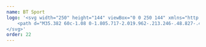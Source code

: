 ```yaml
---
name: BT Sport
logo: '<svg width="250" height="144" viewBox="0 0 250 144" xmlns="http://www.w3.org/2000/svg">
    <path d="M35.382 60c-1.08 0-1.805.717-2.019.962-.213.246-.48.827-.48.827s-.364-1.002-1.37-1.002c-.215 0-.357.004-.017.501.118.171.313.858.313 1.376v14.974c0 .285-.095.96-.28 1.16l-.41.438 2.38 1.837 2.236-2.036-1.034-.7v-8.651l1.034-.907 1.634 1.296V80.62c0 .835-.531 2.192-1.161 2.918-.17.2-.193.093-.185.461.76.032 2.211-.91 2.788-1.44.578-.529 1.419-1.639 1.419-4.007v-7.944c0-1.618.976-1.08.104-1.79l-3.165-2.393-2.468 2.33v-6.767c0-1.005.527-1.609.681-1.988zm101.641.056c-.883.296-1.544.98-2.003 1.78-.464-.591-.909-.955-1.562-1.065.209.26.546 1.156.553 1.368v14.783c.011.77.073 1.75-.457 2.179l2.388 1.781 1.85-1.646c.15-.129.139-.172.064-.247-.402-.165-.804-.495-1.209-.795V61.956c.088-.802.172-1.21.408-1.63.126-.223.12-.27-.032-.27zm86.65.047c-.883.297-1.544.981-2.003 1.782-.463-.593-.908-.956-1.562-1.066.209.26.547 1.156.553 1.368V76.97c.011.769.074 1.749-.457 2.178l2.396 1.782 1.843-1.646c.149-.13.139-.173.064-.247-.403-.166-.805-.495-1.21-.795V62.004c.089-.803.172-1.21.409-1.63.125-.224.12-.27-.033-.27zm-62.157.112v3.467l2.636 2.703c.114.144.05.204-.096.31l-3.493 2.299-.04 8.826c.001.24-.251.549-.417.7l4.094 2.33 4.671-2.584c.309-.16.302-.213.184-.366-.117-.153-.252-.268-.272-.453v-9.598l-7.267-7.634zm65.298.024v3.467l2.636 2.703c.114.144.05.204-.096.31l-3.493 2.299-.04 8.826c.001.24-.243.549-.409.7l4.086 2.322 4.671-2.576c.309-.16.302-.213.185-.366-.118-.153-.253-.276-.273-.461v-9.59l-7.267-7.634zm-113.426.27l-.697.716c.571-.065 1.24.123 1.458.437.218.315.206.823-.104 1.225-.311.402-.941.494-1.707.397-2.766-.7-5.235-2.37-8.132-2.552-.822.014-1.592.175-2.292.628-.862.617-1.386 1.38-1.33 2.72.056 1.339 1.247 2.13 2.46 2.29 1.213.16 2.119.106 2.989-.334.121-.053.284-.474.216-.541-.932.471-1.761.576-2.732.453-.982-.124-1.61-.413-1.883-.986-.332-.696.026-1.375.849-1.598.85-.116 1.667-.018 2.484.246 1.665.537 3.188 1.413 4.863 1.925 1.14.278 2.398.273 3.453-.27.751-.487 1.257-1.1 1.459-1.71.101-.306.125-.514.184-.652.139.622-.041 1.33-.409 1.94-.612.92-1.323 1.777-2.179 2.489a27.052 27.052 0 01-3.301 2.401c-.169.111-.199.142-.873-.111-.674-.253-2.171-.78-3.718-.342-1.547.438-2.301 1.254-3.108 2.648-.314.48-.271.626.104.342 1.291-.946 2.925-.946 4.51-.644.095.06.016.15-.352.397-1.89 1.281-3.852 2.58-5.208 4.446-.763 1.098-.998 2.34-.665 3.292.334.954 1.061 1.425 2.027 1.407l.849-.898c-.841.125-2.087-.024-1.842-1.153.452-.885 1.247-.943 2.187-.851 2.443.579 4.492 2.233 6.962 2.688 1.012.167 2.099.13 3.045-.279 1.157-.626 1.768-1.4 1.731-2.982-.037-1.58-1.562-2.212-2.893-2.314-1.332-.101-2.176.01-2.78.477-.059.121-.137.397-.12.414.635-.252 1.264-.52 1.971-.493 1.072-.008 2.237.223 2.908 1.129.532 1.601-1.349 1.84-2.427 1.59-2.418-.788-4.542-2.453-7.163-2.536-2.175.112-3.406 1.383-3.974 3.014-.117-1.068 1.025-2.48 1.762-3.324 1.152-1.06 2.375-2.043 3.702-2.879 1.169-.77 1.165-.769 1.362-.748 1.693.614 3.178.777 4.511.31 1.335-.467 2.038-2.06 2.371-2.854-.57.267-1.31.615-1.778.707-.473.094-1.493.145-2.163-.015-.205-.11-.227-.168-.089-.239 1.367-.831 2.884-2.088 4.038-3.189 1.121-1.36 1.937-2.938 1.627-4.341-.31-1.404-1.137-1.847-2.163-1.893zm68.815.159c-.637.247-.906.646-1.73.676-.825.03-2.11-.711-3.325-.573-1.21.14-2.277 1.25-2.508 2.052.507-.11.431-.44 1.386-.445.955-.006 2.6.798 3.677.548 1.076-.25 2.19-1.486 2.5-2.258zm5.272.056c-1.317.01-2.162.513-3.069 1.16-.968.692-1.836 1.478-2.091 2.68-.047.2-.073 1.482-.096 5.527-.023 4.045-.041 5.315-.088 5.48-.201.714-.436 1.425-.961 1.98-.092.095-.197.158-.273.158-.768.175-1.509.432-2.171.867-.879.527-2.157 1.605-2.091 2.41.645-.438 2.028-1.092 3.437-1.114 1.752.019 3.12.034 4.671 1.074l2.796-2.696-.208-.199-1.074.875v-9.503l1.33-.954c.109-.062.104-.084.241-.008l1.882 1.328v8.97c-.032 1.145-.176 2.11-.793 3.077h1.755c1.067-1.038 1.652-2.126 1.642-3.761v-8.143c-.01-.842.469-1.35.465-1.384-.004-.035-.102-.086-.2-.143l-3.021-1.781-3.301 2.394v-7.332c.526-.016.981.203 1.362.509.374.3.992.842 1.45 1.622.045.114.171.086.297-.032l2.548-2.385-.209-.207-.592.493c-.272.226-.362.13-.714-.12-.354-.25-1.177-.775-2.652-.834-.092-.004-.184-.01-.272-.008zm-123.145.063l-4.375 2.84c-.419.273-.837.595-1.057.81-.359.35-.772.945-.834 1.201-.169.475-.2.981-.176 1.487.012.274.007.539-.008.596-.036.142-.179.185-.352.096-.876-.15-1.657-.098-2.252.612-.405.508-.61 1.077-.673 1.726-.088.536.032.642.353.302.582-.618 1.828-.811 2.724-.421.203.088.182.012.192.946.006.513-.005.623-.072.684-.061.055-.102.055-.176.016-.888-.19-1.73-.217-2.34.58-.341.56-.626 1.138-.689 1.797-.093.52.023.609.345.263.205-.222.63-.454 1.025-.557.669-.1 1.36-.138 1.907.318.044.971-.006 2.002-.617 2.8-.324.347-.016.335.697-.025.753-.379 1.249-.7 1.69-1.097.457-.502.83-1.072.954-1.742.046-.103.062-1.253.08-5.017.026-5.13.014-4.948.225-5.368.093-.185.746-.614.905-.724v7.07c.004 4.557-.032 7.14-.064 7.324-.078.451-.209.772-.44 1.057-.474.475-.98.619-1.651.493a3.2 3.2 0 01-1.178-.413c-.805-.492-1.818-.876-2.756-.62-.935.254-2.164 1.199-2.211 3.252.72-.681 1.473-1.19 2.42-1.137.953.052 1.9 1.276 3.58 1.137 1.69-.14 2.226-1.092 2.484-2.473.15-.661.18-1.361.169-2.06v-3.626a4.439 4.439 0 012.331-.668c1.033-.002 1.783.33 2.364.668v2.553c-.014.546-.067 1.09-.337 1.574-.285.585-.58.938-.817.978-.678.217-1.558.743-1.931 1.026-.376.286-1.386 1.126-1.33 1.932.808-.531 1.643-1.072 2.66-1.057.985.015 2.036.58 2.948 1.113l2.94-2.791-.263-.278-1.058 1.002c-.452-.246-.913-.546-1.402-.708-.612-.217-1.234-.305-1.883-.326.95-.803 2.033-1.484 2.692-2.569.156-.237.39-.722.433-.906.187-.572.158-1.178.168-1.781l.056-7.833c.108-.339.211-.662.529-.851.076-.084.07-.09-.257-.255l-5.672-2.95zm-44.21.127c-.367.011-.691.048-.898.104-1.873.434-2.89 1.722-3.734 3.387-.487.918-.508.957-.48 1.106a.8.8 0 00.056.19c.062.101.243.031.416-.166.63-.717 1.312-1.32 1.843-1.623a3.471 3.471 0 011.13-.365c1.407-.128 2.825.473 4.198.723.56.137 1.21.332 1.971.501l-1.875 1.177c-1.15.665-.846.661-.584.843.232.216.272.379.272.652v6.95c.034.922-.418 2.03-.609 2.219-.086.085-.085.342 0 .374.6 0 2.05-.992 2.508-1.416.458-.424 1.199-1.133 1.146-4.262v-6.426c.43.022.635.052 1.121.112l.08 13.05c-2.916.731-5.49.279-6.938-2.26-1.448-2.537-1.521-6.804 1.602-10.194.323-.378.385-.49.177-.58-.21-.09-.512.075-.794.215-6.945 3.635-5.758 10.983-2.524 13.86 3.235 2.877 10.32 3.358 12.531-2.895.08-.212-.168-.439-.288-.397-.12.041-.166.185-.553.556-.784.748-1.618 1.22-2.668 1.638v-13.12c.663-.17.996-.263 1.667-.645.685-.452 1.276-1.142 1.658-1.94.283-.591.313-.7.208-.859-.122-.185-.293-.169-.504.064-.514.553-1.228.89-2.011.85-2.05-.215-4.164-.982-6.29-1.303a9.516 9.516 0 00-1.458-.12c-.13 0-.255-.003-.377 0zm165.777.716c.055 0 .08.01.08.04v16.914c-.036.094-.047.089-.337-.048-1.159-.525-2.329-.845-3.613-.914-.054-.058.037-.247.12-.247a6.97 6.97 0 001.843-1.59c.326-.561.835-1.124.849-2.775V62.974c.017-.772.387-1.217.809-1.312.108-.022.194-.032.249-.032zm-123.738.97l4.695 2.585v4.11a4.498 4.498 0 01-2.364.677c-.871.01-1.796-.314-2.331-.676V62.6zm119.772.27c-1.102.317-2.188 1.208-2.716 1.997-.551.935-.597 1.445-.545 2.918-.067.08-.313.063-.561-.024-.88-.192-1.667.139-2.083.787-.417.65-.743 1.522-.537 2.171.316-.191.535-.595 1.058-.747.522-.152 1.569-.208 2.099.19v1.408c0 .145-.202.181-.385.088-.953-.14-1.451-.175-2.051.548-.591.713-.886 1.716-.721 2.41.228-.233.664-.638 1.042-.764.664-.163 1.335-.186 1.979.064.13.023.173.261.152.883-.009 1.206-.369 2.18-1.058 3.173 1.1-.24 2.053-1.253 2.78-2.116.339-.493.853-1.386.842-2.258v-8.31c-.056-.872.574-1.995.705-2.417zm-99.582 1.217c-1.045.02-2.067.327-2.628 1.289-.32.624-.44 1.492-.104 2.13.336.639.875 1.112 1.138 1.774.098.303.096.375.096 4.477 0 4.071.005 4.168-.088 4.35a2.598 2.598 0 01-.24.366c-.164.201-.186.3-.065.341l3.477 1.949c.272.16.356.151.625-.08l2.051-1.535 2.644 1.527c.195.118.385.207.425.207.04 0 .14-.05.224-.111l4.48-2.53v-4.428c.017-3.4.041-4.47.087-4.573.076-.324.158-.637.473-.819.06-.016.112-.045.112-.063 0-.05-.09-.146-.224-.231l-1.947-1.471-2.1 1.813 1.01.684v10.139l-2.692-1.44c-.126-.069-.128-.066-.128-.183v-7.69c.009-.549.017-1.091.425-1.51.111-.105.15-.137.112-.207a.452.452 0 00-.136-.135l-1.931-1.48-2.107 1.83.985.7v9.63l-.393.286-3.34-1.98c.427-.437.743-.983.84-1.59.036-.148.067-1.269.04-3.603l-.031-3.101c-.03-.34-.09-.64-.24-.947-.46-.72-1.184-1.181-1.667-1.884-.272-.506-.12-1.165.24-1.336.358-.17.482-.203.745-.263.093-.023-.047-.272-.168-.302zm72.341 2.505l-2.612 2.1-2.147-2.044-1.827 1.718 1.282 1.232v8.278c-.008.698-.308 1.056-.577 1.336l2.139 1.678 2.083-1.853-1.033-.724v-9.017l.817-.708c.168-.154.26-.144.505.04l1.714 1.376v7.808c0 .6-.124.916-.32 1.193-.101.142-.091.155.232.374l2.019 1.487 2.019-1.741-1.354-1.034.072-7.936c.013-.297.249-.678.513-.915l-3.525-2.648zm-33.899.04c-.724.423-1.448.842-2.204 1.209-.845.394-1.744.757-2.595 1.137v7.8c-.019.432.001.883-.161 1.289-.094.195-.181.381-.344.533-.145.133-.102.202.248.374l3.694 1.98 2.628-2.593-.265-.262-.28.27c-.433.444-.735.53-1.114.318l-1.787-.906v-3.57l4.639-3.865-2.459-3.714zm78.398 0c-.724.423-1.456.842-2.212 1.209-.845.394-1.736.757-2.588 1.137v7.8c-.018.432-.006.883-.168 1.289-.094.195-.181.381-.344.533-.146.133-.102.202.248.374l3.694 1.98 2.628-2.593-.265-.262-.28.27c-.433.444-.736.53-1.114.318l-1.787-.906v-3.57l4.639-3.865-2.451-3.714zm4.526.008l-1.818 1.694 1.306 1.248v7.237c.003.654 0 1.657-.657 2.043l3.501 2.012 2.027-1.988-2.283-1.01v-8.564l.432-.382c.849.597 1.431 1.145 2.532.915 1.104-.231 1.672-1.458 1.915-2.458-.5.093-1.387.143-1.771-.055-.395-.204-.614-.443-.905-.684l-2.163 2.075-2.116-2.083zm-126.63.032a32.57 32.57 0 01-2.211 1.209c-.846.394-1.737.757-2.588 1.137v7.8c-.02.431.001.883-.16 1.289-.095.195-.181.38-.345.532-.145.134-.11.203.24.374l3.702 1.988 2.62-2.592-.264-.27-.28.27c-.434.444-.728.53-1.107.318l-1.794-.907v-3.57l4.647-3.865-2.46-3.713zm51.75 0c-.076-.002-.155.033-.249.103-.614.462-1.348.916-2.091 1.344-.719.415-1.454.828-2.187 1.233-.276.142-.336.208-.336.318.205.584.431 1.296.905 1.948.48.66.999.954 1.426 1.574-1.541.63-2.986 1.95-2.86 3.73.124 1.749.485 2.51 2.403 3.849.07.083.387.093.465.016l2.556-1.551 1.867 1.67 2.019-1.925a1.093 1.093 0 00-.281-.166c-.405-.246-.797-.53-1.105-.891l.056-8.262c.002-.353.256-.853.376-.899.163-.062.057-.172-.288-.398l-2.452-1.606a.431.431 0 00-.224-.087zm-81.691.008c-.724.423-1.456.842-2.211 1.208-.846.395-1.737.758-2.588 1.137v7.801c-.02.431-.007.883-.168 1.289-.095.195-.181.38-.345.532-.145.134-.101.203.248.374l3.694 1.98 2.628-2.592-.264-.263-.28.27c-.434.445-.736.53-1.115.319l-1.786-.907v-3.57l4.639-3.865-2.452-3.713zm96.457 0c-.076-.002-.154.025-.248.095-.615.462-1.349.916-2.091 1.344-.72.415-1.455.828-2.188 1.233-.276.142-.328.208-.328.318.206.584.423 1.296.897 1.948.48.66 1 .954 1.426 1.574-1.541.63-2.986 1.95-2.86 3.73.124 1.749.486 2.51 2.404 3.849.069.083.386.093.464.016l2.556-1.551 1.875 1.67 2.019-1.925a1.104 1.104 0 00-.28-.166c-.405-.246-.806-.53-1.114-.891l.064-8.262c.003-.353.249-.845.369-.89.163-.063.056-.18-.289-.407l-2.444-1.606a.441.441 0 00-.232-.08zm71.724 0a.41.41 0 00-.256.095c-.615.462-1.349.916-2.092 1.344-.719.415-1.454.828-2.187 1.233-.276.142-.328.208-.328.318.205.584.423 1.296.897 1.948.48.66 1.007.954 1.434 1.574-1.541.63-2.994 1.95-2.868 3.73.124 1.749.493 2.51 2.411 3.849.07.083.387.093.465.016l2.556-1.551 1.867 1.67 2.019-1.925a1.093 1.093 0 00-.281-.166c-.404-.246-.797-.53-1.105-.891l.056-8.262c.002-.353.256-.845.376-.89.163-.063.049-.18-.296-.407l-2.444-1.606a.417.417 0 00-.224-.08zm-50.804.103l1.658 1.678V79.26c-.008.168-.05.149-.216.04l-2.764-1.662V67.72l1.322-.938zm65.298.024l1.658 1.67v10.807c-.007.167-.05.14-.216.031l-2.764-1.662v-9.916l1.322-.93zM118.66 68.19c.028-.005.062.008.088.04l2.115 3.252c.128.191.085.199-.144.39l-2.108 1.71v-5.32c-.002-.041.02-.068.049-.072zm78.389 0c.029-.005.063.008.089.04l2.115 3.252c.128.191.093.199-.136.39l-2.116 1.71v-5.32c-.002-.041.02-.068.048-.072zm-122.103.04a.112.112 0 01.096.04l2.107 3.251c.128.192.093.2-.136.39l-2.115 1.71v-5.32c-.003-.04.02-.067.048-.072zm-29.941.007c.029-.005.062.01.088.04l2.115 3.252c.128.192.093.2-.136.39l-2.115 1.71v-5.32c-.003-.04.019-.067.048-.072zm81.939.08l1.851 1.216v3.014c-.653.091-1.094.18-1.763.414-.489-.49-.719-1.18-.913-1.845-.169-.725-.348-1.787-.128-2.258l.953-.541zm14.774.008l1.843 1.209v3.013c-.653.091-1.094.18-1.763.414-.489-.49-.719-1.18-.913-1.845-.169-.725-.34-1.787-.12-2.258l.953-.533zm71.716 0l1.851 1.209v3.013c-.653.091-1.094.18-1.763.414-.489-.49-.727-1.18-.921-1.845-.169-.725-.34-1.787-.12-2.258l.953-.533zM62.159 69.709c.452.232 1.167.642 2.331.637 1.167-.005 1.867-.36 2.364-.637v2.847c-.708-.36-1.35-.62-2.364-.62-1.01 0-1.823.339-2.331.628V69.71zm66.636 3.372l-.016 5.781-.665.374c-1.422-.64-1.898-1.425-2.035-2.577-.178-1.394.43-3.566 2.716-3.578zm14.766 0l-.016 5.781-.665.374c-1.422-.64-1.898-1.425-2.035-2.577-.177-1.394.43-3.566 2.716-3.578zm71.724 0l-.024 5.781-.657.374c-1.422-.64-1.906-1.425-2.043-2.577-.177-1.394.438-3.566 2.724-3.578z" fill="currentColor" fill-rule="nonzero"></path>
</svg>'
order: 22
---
```

